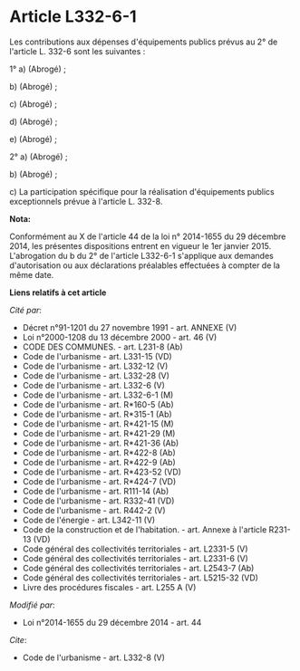 # Article L332-6-1

Les contributions aux dépenses d'équipements publics prévus au 2° de l'article L. 332-6 sont les suivantes : 

1° a) (Abrogé) ; 

b) (Abrogé) ; 

c) (Abrogé) ; 

d) (Abrogé) ; 

e) (Abrogé) ; 

2° a) (Abrogé) ; 

b) (Abrogé) ; 

c) La participation spécifique pour la réalisation d'équipements publics exceptionnels prévue à l'article L. 332-8.

**Nota:**

Conformément au X de l'article 44 de la loi n° 2014-1655 du 29 décembre 2014, les présentes dispositions entrent en vigueur
le 1er janvier 2015. L'abrogation du b du 2° de l'article L332-6-1 s'applique aux demandes d'autorisation ou aux déclarations
préalables effectuées à compter de la même date.

**Liens relatifs à cet article**

_Cité par_:

  - Décret n°91-1201 du 27 novembre 1991 - art. ANNEXE (V)
  - Loi n°2000-1208 du 13 décembre 2000 - art. 46 (V)
  - CODE DES COMMUNES. - art. L231-8 (Ab)
  - Code de l'urbanisme - art. L331-15 (VD)
  - Code de l'urbanisme - art. L332-12 (V)
  - Code de l'urbanisme - art. L332-28 (V)
  - Code de l'urbanisme - art. L332-6 (V)
  - Code de l'urbanisme - art. L332-6-1 (M)
  - Code de l'urbanisme - art. R*160-5 (Ab)
  - Code de l'urbanisme - art. R*315-1 (Ab)
  - Code de l'urbanisme - art. R*421-15 (M)
  - Code de l'urbanisme - art. R*421-29 (M)
  - Code de l'urbanisme - art. R*421-36 (Ab)
  - Code de l'urbanisme - art. R*422-8 (Ab)
  - Code de l'urbanisme - art. R*422-9 (Ab)
  - Code de l'urbanisme - art. R*423-52 (VD)
  - Code de l'urbanisme - art. R*424-7 (VD)
  - Code de l'urbanisme - art. R111-14 (Ab)
  - Code de l'urbanisme - art. R332-41 (VD)
  - Code de l'urbanisme - art. R442-2 (V)
  - Code de l'énergie - art. L342-11 (V)
  - Code de la construction et de l'habitation. - art. Annexe à l'article R231-13 (VD)
  - Code général des collectivités territoriales - art. L2331-5 (V)
  - Code général des collectivités territoriales - art. L2331-6 (V)
  - Code général des collectivités territoriales - art. L2543-7 (Ab)
  - Code général des collectivités territoriales - art. L5215-32 (VD)
  - Livre des procédures fiscales - art. L255 A (V)

_Modifié par_:

  - Loi n°2014-1655 du 29 décembre 2014 - art. 44

_Cite_:

  - Code de l'urbanisme - art. L332-8 (V)
